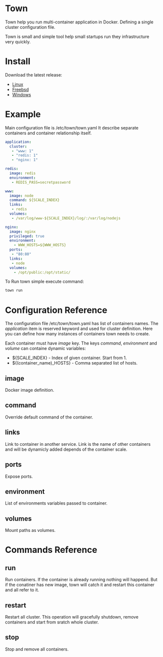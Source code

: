 # Town

Town help you run multi-container application in Docker. Defining a single cluster configuration file.

Town is small and simple tool help small startups run they infrastructure very quickly.

# Install
Download the latest release:
 * [Linux](https://github.com/lookify/town/tree/master/release/linux)
 * [Freebsd](https://github.com/lookify/town/tree/master/release/freebsd)
 * [Windows](https://github.com/lookify/town/tree/master/release/windows)

# Example

Main configuration file is /etc/town/town.yaml It describe separate containers and container relationship itself.

```yml
application:
  cluster:
   - "www: 1"
   - "redis: 1"
   - "nginx: 1"

redis:
  image: redis
  environment:
   - REDIS_PASS=secretpassword

www:
  image: node
  command: ${SCALE_INDEX}
  links:
   - redis
  volumes:
   - /var/log/www-${SCALE_INDEX}/log/:/var/log/nodejs

nginx:
  image: nginx
  privileged: true
  environment:
    - WWW_HOSTS=${WWW_HOSTS}
  ports:
   - "80:80"
  links:
   - node
  volumes:
    - /opt/public:/opt/static/
```

To Run town simple execute command:

```sh
town run
```

# Configuration Reference
The configuration file /etc/town/town.yaml has list of containers names. The *application* item is reserved keyword and used for cluster definition. Here you can define how many instances of containers town needs to create.

Each container must have *image* key. The keys *command*, *environment* and *volume* can containe dynamic variables:
 * ${SCALE_INDEX} - Index of given container. Start from 1.
 * ${(container_name)_HOSTS} - Comma separated list of hosts.

## image
Docker image definition.

## command
Override default command of the container.

## links
Link to container in another service. Link is the name of other containers and will be dynamicly added depends of the container scale.

## ports
Expose ports.

## environment
List of environments variables passed to container.

## volumes
Mount paths as volumes.

# Commands Reference

## run
Run containers. If the container is already running nothing will happend. But if the conatiner has new image, town will catch it and restart this container and all refer to it.

## restart
Restart all cluster. This operation will gracefully shutdown, remove containers and start from sratch whole cluster.

## stop
Stop and remove all containers.

